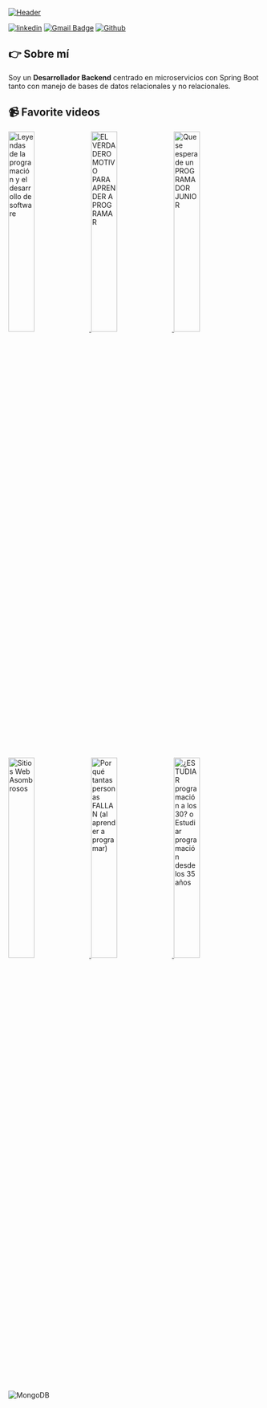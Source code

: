 
<!--
**cristianlambis/cristianlambis** is a ✨ _special_ ✨ repository because its `README.md` (this file) appears on your GitHub profile.

Here are some ideas to get you started:

- 🔭 I’m currently working on ...
- 🌱 I’m currently learning ...
- 👯 I’m looking to collaborate on ...
- 🤔 I’m looking for help with ...
- 💬 Ask me about ...
- 📫 How to reach me: ...
- 😄 Pronouns: ...
- ⚡ Fun fact: ...
-->

[![Header](https://i.postimg.cc/3Rmx5K8S/Welcome-3.png "Header")](https://www.canva.com/design/DAFUx_xfGTE/watch)

[![linkedin](https://img.shields.io/static/v1?label=&message=linkedin&color=0e76a8&logo=linkedin&logoColor=white&style=for-the-badge)](https://www.linkedin.com/in/cristianlambis)
[![Gmail Badge](https://img.shields.io/badge/-gmail-c14438?style=for-the-badge&logo=Gmail&logoColor=ffffff)](mailto:cristianlambis09@gmail.com)  [![Github](https://img.shields.io/badge/-Github-181717?style=for-the-badge&logo=Github&logoColor=white)](https://github.com/cristianlambis)

## 👉 Sobre mí
Soy un **Desarrollador Backend** centrado en microservicios con Spring Boot tanto con manejo de bases de datos relacionales y no relacionales.

## 📹 Favorite videos
<a href='https://www.youtube.com/watch?v=utjwmTdkYws' title="Leyendas de la programación y el desarrollo de software - ver en Youtube" target='_blank'>
  <img width='32%'  src='https://i.ytimg.com/vi/utjwmTdkYws/maxresdefault.jpg' alt='Leyendas de la programación y el desarrollo de software' />
</a>
<a href='https://www.youtube.com/watch?v=AKFkTiNnqVo' title="EL VERDADERO MOTIVO PARA APRENDER A PROGRAMAR - ver en Youtube" target='_blank'>
  <img width='32%'  src='https://i.ytimg.com/vi/AKFkTiNnqVo/maxresdefault.jpg' alt='EL VERDADERO MOTIVO PARA APRENDER A PROGRAMAR' />
</a>
<a href='https://www.youtube.com/watch?v=Mjv2CDobNDk' title="Que se espera de un PROGRAMADOR JUNIOR - ver en Youtube" target='_blank'>
  <img width='32%'  src='https://i.ytimg.com/vi/Mjv2CDobNDk/maxresdefault.jpg' alt='Que se espera de un PROGRAMADOR JUNIOR' />
</a>
<a href='https://www.youtube.com/watch?v=_YwKSdtWr0Q' title="Sitios Web Asombrosos - ver en Youtube" target='_blank'>
  <img width='32%'  src='https://i.ytimg.com/vi/_YwKSdtWr0Q/maxresdefault.jpg' alt='Sitios Web Asombrosos' />
</a>
<a href='https://www.youtube.com/watch?v=I8cTNPL4AFs' title="Por qué tantas personas FALLAN (al aprender a programar) - ver en Youtube" target='_blank'>
  <img width='32%'  src='https://i.ytimg.com/vi/I8cTNPL4AFs/maxresdefault.jpg' alt='Por qué tantas personas FALLAN (al aprender a programar)' />
</a>
<a href='https://www.youtube.com/watch?v=AE8dJC8SqkM' title="¿ESTUDIAR programación a los 30? o Estudiar programación desde los 35 años - ver en Youtube" target='_blank'>
  <img width='32%'  src='https://i.ytimg.com/vi/AE8dJC8SqkM/maxresdefault.jpg' alt='¿ESTUDIAR programación a los 30? o Estudiar programación desde los 35 años' />
</a>

![MongoDB](https://img.shields.io/badge/MongoDB-%234ea94b.svg?style=for-the-badge&logo=mongodb&logoColor=white)

 

